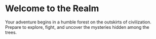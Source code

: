 # Welcome to the Realm

Your adventure begins in a humble forest on the outskirts of civilization.
Prepare to explore, fight, and uncover the mysteries hidden among the trees.
